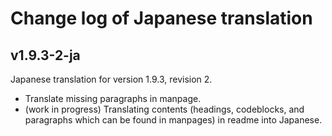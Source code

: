 # Change log of Japanese translation

## v1.9.3-2-ja

Japanese translation for version 1.9.3, revision 2.

* Translate missing paragraphs in manpage.
* (work in progress) Translating contents (headings, codeblocks, and
  paragraphs which can be found in manpages) in readme into Japanese.
